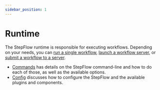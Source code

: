 ```yaml
---
sidebar_position: 1
---
```


# Runtime

The StepFlow runtime is responsible for executing workflows.
Depending on your needs, you can [run a single workflow](./commands.md#run), [launch a workflow server](./commands.md#serve), or [submit a workflow to a server](./commands.md#submit).

* [Commands](./commands.md) has details on the StepFlow command-line and how to do each of those, as well as the available options.
* [Config](./config.md) discusses how to configure the StepFlow and the available plugins and components.
